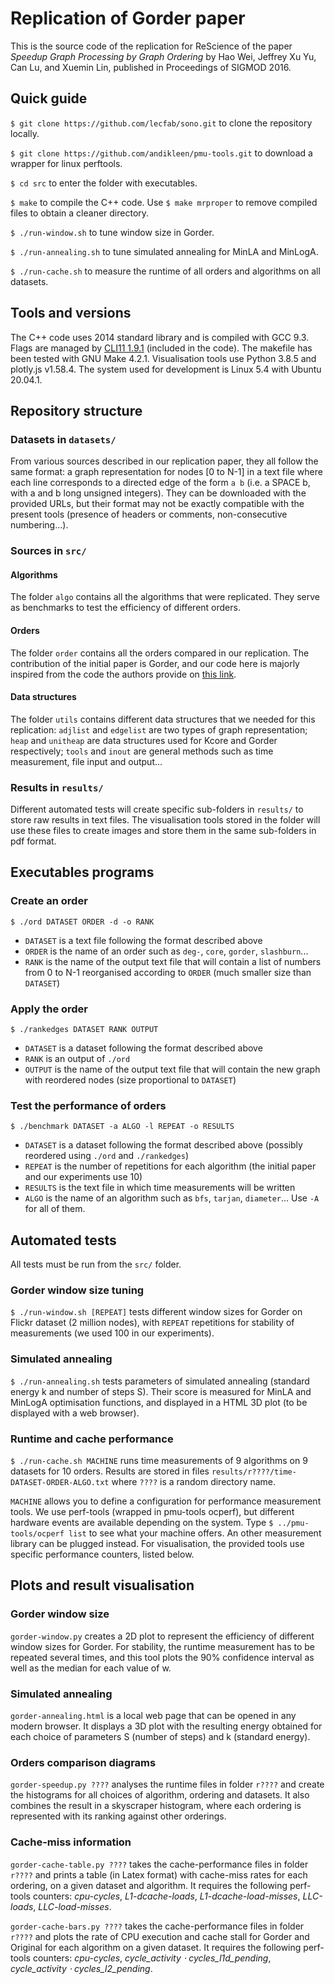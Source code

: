 # Replication of Gorder paper

This is the source code of the replication for ReScience of the paper _Speedup Graph Processing by Graph Ordering_ by Hao Wei, Jeffrey Xu Yu, Can Lu, and Xuemin Lin, published in Proceedings of SIGMOD 2016.


## Quick guide
`$ git clone https://github.com/lecfab/sono.git` to clone the repository locally.

`$ git clone https://github.com/andikleen/pmu-tools.git` to download a wrapper for linux perftools.

`$ cd src` to enter the folder with executables.

`$ make` to compile the C++ code. Use `$ make mrproper` to remove compiled files to obtain a cleaner directory.

`$ ./run-window.sh` to tune window size in Gorder.

`$ ./run-annealing.sh` to tune simulated annealing for MinLA and MinLogA.

`$ ./run-cache.sh` to measure the runtime of all orders and algorithms on all datasets.

## Tools and versions
The C++ code uses 2014 standard library and is compiled with GCC 9.3. Flags are managed by [CLI11 1.9.1](https://github.com/CLIUtils/CLI11) (included in the code). The makefile has been tested with GNU Make 4.2.1. Visualisation tools use Python 3.8.5 and plotly.js v1.58.4. The system used for development is Linux 5.4 with Ubuntu 20.04.1.


## Repository structure
### Datasets in `datasets/`
From various sources described in our replication paper, they all follow the same format: a graph representation for nodes [0 to N-1] in a text file where each line corresponds to a directed edge of the form `a b` (i.e. a SPACE b, with a and b long unsigned integers). They can be downloaded with the provided URLs, but their format may not be exactly compatible with the present tools (presence of headers or comments, non-consecutive numbering...).

### Sources in `src/`
#### Algorithms
The folder `algo` contains all the algorithms that were replicated. They serve as benchmarks to test the efficiency of different orders.

#### Orders
The folder `order` contains all the orders compared in our replication. The contribution of the initial paper is Gorder, and our code here is majorly inspired from the code the authors provide on [this link](http://github.com).

#### Data structures
The folder `utils` contains different data structures that we needed for this replication: `adjlist` and `edgelist` are two types of graph representation; `heap` and `unitheap` are data structures used for Kcore and Gorder respectively; `tools` and `inout` are general methods such as time measurement, file input and output...

### Results in `results/`
Different automated tests will create specific sub-folders in `results/` to store raw results in text files. The visualisation tools stored in the folder will use these files to create images and store them in the same sub-folders in pdf format.


## Executables programs

### Create an order
`$ ./ord DATASET ORDER -d -o RANK`

-   `DATASET` is a text file following the format described above
-   `ORDER` is the name of an order such as `deg-`, `core`, `gorder`, `slashburn`...
-   `RANK` is the name of the output text file that will contain a list of numbers from 0 to N-1 reorganised according to `ORDER` (much smaller size than `DATASET`)

### Apply the order
`$ ./rankedges DATASET RANK OUTPUT`

-   `DATASET` is a dataset following the format described above
-   `RANK` is an output of `./ord`
-   `OUTPUT` is the name of the output text file that will contain the new graph with reordered nodes (size proportional to `DATASET`)

### Test the performance of orders
`$ ./benchmark DATASET -a ALGO -l REPEAT -o RESULTS`

-   `DATASET` is a dataset following the format described above (possibly reordered using `./ord` and `./rankedges`)
-   `REPEAT` is the number of repetitions for each algorithm (the initial paper and our experiments use 10)
-   `RESULTS` is the text file in which time measurements will be written
-   `ALGO` is the name of an algorithm such as `bfs`, `tarjan`, `diameter`... Use `-A` for all of them.


## Automated tests
All tests must be run from the `src/` folder.

### Gorder window size tuning
`$ ./run-window.sh [REPEAT]` tests different window sizes for Gorder on Flickr dataset (2 million nodes), with `REPEAT` repetitions for stability of measurements (we used 100 in our experiments).

### Simulated annealing
`$ ./run-annealing.sh` tests parameters of simulated annealing (standard energy k and number of steps S). Their score is measured for MinLA and MinLogA optimisation functions, and displayed in a HTML 3D plot (to be displayed with a web browser).

### Runtime and cache performance
`$ ./run-cache.sh MACHINE` runs time measurements of 9 algorithms on 9 datasets for 10 orders. Results are stored in files `results/r????/time-DATASET-ORDER-ALGO.txt` where `????` is a random directory name.

`MACHINE` allows you to define a configuration for performance measurement tools. We use perf-tools (wrapped in pmu-tools ocperf), but different hardware events are available depending on the system. Type `$ ../pmu-tools/ocperf list` to see what your machine offers. An other measurement library can be plugged instead. For visualisation, the provided tools use specific performance counters, listed below.


## Plots and result visualisation

### Gorder window size
`gorder-window.py` creates a 2D plot to represent the efficiency of different window sizes for Gorder. For stability, the runtime measurement has to be repeated several times, and this tool plots the 90% confidence interval as well as the median for each value of w.

### Simulated annealing
`gorder-annealing.html` is a local web page that can be opened in any modern browser. It displays a 3D plot with the resulting energy obtained for each choice of parameters S (number of steps) and k (standard energy).

### Orders comparison diagrams
`gorder-speedup.py ????` analyses the runtime files in folder `r????` and create the histograms for all choices of algorithm, ordering and datasets. It also combines the result in a skyscraper histogram, where each ordering is represented with its ranking against other orderings.

### Cache-miss information
`gorder-cache-table.py ????` takes the cache-performance files in folder `r????` and prints a table (in Latex format) with cache-miss rates for each ordering, on a given dataset and algorithm. It requires the following perf-tools counters: _cpu-cycles_, _L1-dcache-loads_, _L1-dcache-load-misses_, _LLC-loads_, _LLC-load-misses_.

`gorder-cache-bars.py ????` takes the cache-performance files in folder `r????` and plots the rate of CPU execution and cache stall for Gorder and Original for each algorithm on a given dataset. It requires the following perf-tools counters: _cpu-cycles_, _cycle_activity ⋅ cycles_l1d_pending_, _cycle_activity ⋅ cycles_l2_pending_.
